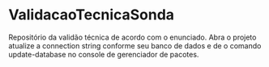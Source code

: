 # ValidacaoTecnicaSonda
Repositório da validão técnica de acordo com o enunciado. 
Abra o projeto atualize a connection string conforme seu banco de dados e de o comando update-database no console de gerenciador de pacotes. 
